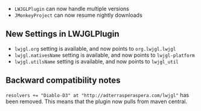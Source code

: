 * `LWJGLPlugin` can now handle multiple versions
* `JMonkeyProject` can now resume nightly downloads

## New Settings in LWJGLPlugin

* `lwjgl.org` setting is available, and now points to `org.lwjgl.lwjgl`
* `lwjgl.nativesName` setting is available, and now points to `lwjgl-platform`
* `lwjgl.utilsName` setting is available, and now points to `lwjgl_util`

## Backward compatibility notes

`resolvers += "Diablo-D3" at "http://adterrasperaspera.com/lwjgl"` has been removed.
This means that the plugin now pulls from maven central.
